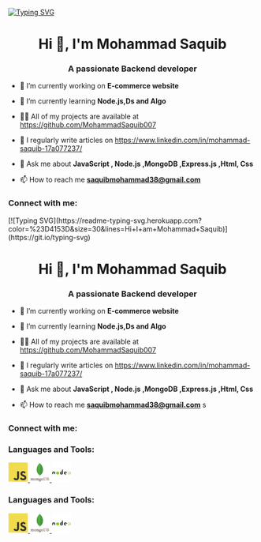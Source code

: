 [![Typing SVG](https://readme-typing-svg.herokuapp.com?color=%23D4153D&size=30&lines=Hi+I+am+Mohammad+Saquib)](https://git.io/typing-svg)
<h1 align="center">Hi 👋, I'm Mohammad Saquib</h1>
<h3 align="center">A passionate Backend developer</h3>

- 🔭 I’m currently working on **E-commerce website**

- 🌱 I’m currently learning **Node.js,Ds and Algo**

- 👨‍💻 All of my projects are available at https://github.com/MohammadSaquib007
- 📝 I regularly write articles on https://www.linkedin.com/in/mohammad-saquib-17a077237/

- 💬 Ask me about **JavaScript , Node.js ,MongoDB ,Express.js ,Html, Css**

- 📫 How to reach me **saquibmohammad38@gmail.com**

<h3 align="left">Connect with me:</h3>
<p align="left">
</p>
[![Typing SVG](https://readme-typing-svg.herokuapp.com?color=%23D4153D&size=30&lines=Hi+I+am+Mohammad+Saquib)](https://git.io/typing-svg)
<h1 align="center">Hi 👋, I'm Mohammad Saquib</h1>
<h3 align="center">A passionate Backend developer</h3>

- 🔭 I’m currently working on **E-commerce website**

- 🌱 I’m currently learning **Node.js,Ds and Algo**

- 👨‍💻 All of my projects are available at https://github.com/MohammadSaquib007
- 📝 I regularly write articles on https://www.linkedin.com/in/mohammad-saquib-17a077237/


- 💬 Ask me about **JavaScript , Node.js ,MongoDB ,Express.js ,Html, Css**

- 📫 How to reach me **saquibmohammad38@gmail.com**
s
<h3 align="left">Connect with me:</h3>
<p align="left">
</p>

<h3 align="left">Languages and Tools:</h3>
<p align="left"> <a href="https://developer.mozilla.org/en-US/docs/Web/JavaScript" target="_blank" rel="noreferrer"> <img src="https://raw.githubusercontent.com/devicons/devicon/master/icons/javascript/javascript-original.svg" alt="javascript" width="40" height="40"/> </a> <a href="https://www.mongodb.com/" target="_blank" rel="noreferrer"> <img src="https://raw.githubusercontent.com/devicons/devicon/master/icons/mongodb/mongodb-original-wordmark.svg" alt="mongodb" width="40" height="40"/> </a> <a href="https://nodejs.org" target="_blank" rel="noreferrer"> <img src="https://raw.githubusercontent.com/devicons/devicon/master/icons/nodejs/nodejs-original-wordmark.svg" alt="nodejs" width="40" height="40"/> </a> </p>

<h3 align="left">Languages and Tools:</h3>
<p align="left"> <a href="https://developer.mozilla.org/en-US/docs/Web/JavaScript" target="_blank" rel="noreferrer"> <img src="https://raw.githubusercontent.com/devicons/devicon/master/icons/javascript/javascript-original.svg" alt="javascript" width="40" height="40"/> </a> <a href="https://www.mongodb.com/" target="_blank" rel="noreferrer"> <img src="https://raw.githubusercontent.com/devicons/devicon/master/icons/mongodb/mongodb-original-wordmark.svg" alt="mongodb" width="40" height="40"/> </a> <a href="https://nodejs.org" target="_blank" rel="noreferrer"> <img src="https://raw.githubusercontent.com/devicons/devicon/master/icons/nodejs/nodejs-original-wordmark.svg" alt="nodejs" width="40" height="40"/> </a> </p>
